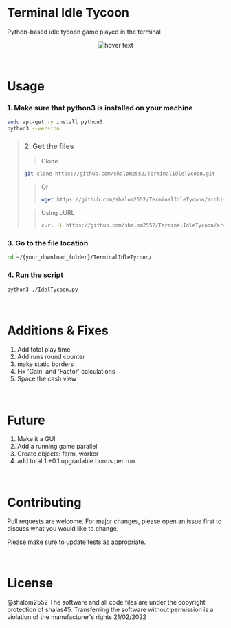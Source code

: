 # Terminal Idle Tycoon
Python-based idle tycoon game played in the terminal

<p align="center">
  <img src="https://i.ibb.co/jgz57S9/Screenshot-2022-02-21-180649.png" title="hover text">
</p>

<br>

# Usage
### 1. Make sure that python3 is installed on your machine
```bash
sudo apt-get -y install python3 
python3 --version
```
>### 2. Get the files
>> Clone
>```bash
>git clone https://github.com/shalom2552/TerminalIdleTycoon.git
>```
>> Or
>>```bash
>>wget https://github.com/shalom2552/TerminalIdleTycoon/archive/refs/heads/main.zip
>>```
>
>> Using cURL
>>```bash
>>curl -L https://github.com/shalom2552/TerminalIdleTycoon/archive/refs/heads/main.zip
>>```
### 3. Go to the file location
```bash
cd ~/{your_download_folder}/TerminalIdleTycoon/
```
### 4. Run the script
```bash
python3 ./IdelTycoon.py
```
<br>

# Additions & Fixes
  1. Add total play time 
  2. Add runs round counter
  3. make static borders
  4. Fix 'Gain' and 'Factor' calculations
  5. Space the cash view

<br>
  
# Future
  1. Make it a GUI
  2. Add a running game parallel
  3. Create objects: farm, worker
  4. add total 1:+0.1 upgradable bonus per run
  
<br>

# Contributing
Pull requests are welcome. For major changes, please open an issue first to discuss what you would like to change.

Please make sure to update tests as appropriate.

<br>

# License
@shalom2552 The software and all code files are under the copyright protection of shalas45. Transferring the software without permission is a violation of the manufacturer's rights 21/02/2022
